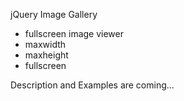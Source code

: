 jQuery Image Gallery

- fullscreen image viewer
- maxwidth
- maxheight
- fullscreen

Description and Examples are coming...